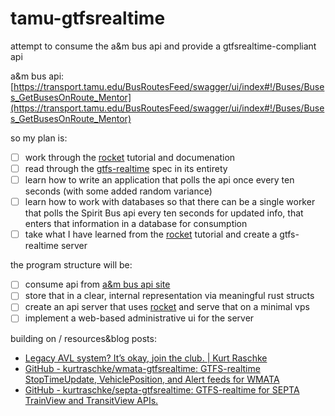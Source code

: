 # tamu-gtfsrealtime

attempt to consume the a&amp;m bus api and provide a gtfsrealtime-compliant api

a&amp;m bus api: [https://transport.tamu.edu/BusRoutesFeed/swagger/ui/index#!/Buses/Buses_GetBusesOnRoute_Mentor](https://transport.tamu.edu/BusRoutesFeed/swagger/ui/index#!/Buses/Buses_GetBusesOnRoute_Mentor)

so my plan is:

- [ ] work through the [rocket](https://rocket.rs) tutorial and documenation
- [ ] read through the [gtfs-realtime](https://github.com/google/transit/tree/master/gtfs-realtime/spec/en) spec in its entirety
- [ ] learn how to write an application that polls the api once every ten seconds (with some added random variance)
- [ ] learn how to work with databases so that there can be a single worker that polls the Spirit Bus api every ten seconds for updated info, that enters that information in a database for consumption
- [ ] take what I have learned from the [rocket](https://rocket.rs) tutorial and create a gtfs-realtime server

the program structure will be:

- [ ] consume api from [a&amp;m bus api site](https://transport.tamu.edu/BusRoutesFeed/swagger/ui/index#!/Buses/Buses_GetBusesOnRoute_Mentor)
- [ ] store that in a clear, internal representation via meaningful rust structs
- [ ] create an api server that uses [rocket](https://rocket.rs) and serve that on a minimal vps
- [ ] implement a web-based administrative ui for the server

building on / resources&blog posts:

- [Legacy AVL system? It’s okay, join the club. | Kurt Raschke](https://kurtraschke.com/2015/01/legacy-avl-export/)
- [GitHub - kurtraschke/wmata-gtfsrealtime: GTFS-realtime StopTimeUpdate, VehiclePosition, and Alert feeds for WMATA](https://github.com/kurtraschke/wmata-gtfsrealtime)
- [GitHub - kurtraschke/septa-gtfsrealtime: GTFS-realtime for SEPTA TrainView and TransitView APIs.](https://github.com/kurtraschke/septa-gtfsrealtime)